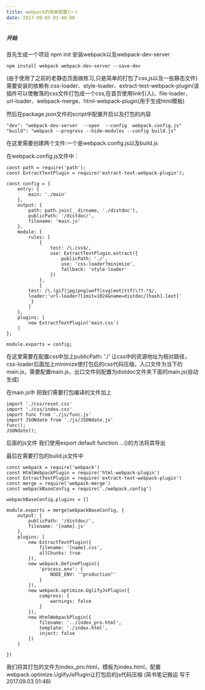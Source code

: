 ```yaml
---
title: webpack的简单配置(一)
date: 2017-09-03 01:48:00
---
```

##### 开始
首先生成一个项目 npm init
安装webpack以及webpack-dev-server
```
npm install webpack webpack-dev-server --save-dev
```
(由于使用了之前的老静态页面做练习,只是简单的打包了css,js以及一些静态文件)
需要安装的依赖有:css-loader、style-loader、extract-text-webpack-plugin(该插件可以使散落的css文件打包成一个css,在首页使用link引入)、file-loader、url-loader、webpack-merge、html-webpack-plugin(用于生成html模板)

然后在package.json文件的script中配置开启以及打包的内容
```
"dev": "webpack-dev-server  --open  --config  webpack.config.js"
"build": "webpack --progress --hide-modules --config build.js"
```
在这里需要创建两个文件:一个是webpack.config.js以及build.js

在webpack.config.js文件中：
```
const path = require('path');
const ExtractTextPlugin = require('extract-text-webpack-plugin');

const config = {
    entry: {
        main: './main'
    },
    output: {
        path: path.join(__dirname, './distdoc'),
        publicPath: '/distdoc/',
        filename: 'main.js'
    },
    module: {
        rules: [
            {
                test: /\.css$/,
                use: ExtractTextPlugin.extract({
                	publicPath: './',
                    use: 'css-loader?minimize',
                    fallback: 'style-loader'
                })
            },
            {
		test: /\.(gif|jpg|png|woff|svg|eot|ttf)\??.*$/,
		loader:'url-loader?limit=1024&name=distdoc/[hash].[ext]'
	     }
        ]
    },
    plugins: [
        new ExtractTextPlugin('main.css')
    ]
};

module.exports = config;
```
在这里需要在配置css中加上publicPath: './' 让css中的资源地址为相对路径，css-loader后面加上minimize使打包后的css代码压缩，入口文件为当下的main.js，需要配置main.js，出口文件则配置为distdoc文件夹下面的main.js(自动生成)

在main.js中 把我们需要打包编译的文件加上
```
import './css/reset.css'
import './css/index.css'
import func from './js/func.js'
import JSONdate from './js/JSONdate.js'
func();
JSONdate();
```
后面的js文件 我们使用export default function ...()的方法将其导出

最后在需要打包的build.js文件中
```
const webpack = require('webpack')
const HtmlWebpackPlugin = require('html-webpack-plugin')
const ExtractTextPlugin = require('extract-text-webpack-plugin')
const merge = require('webpack-merge')
const webpackBaseConfig = require('./webpack.config')

webpackBaseConfig.plugins = []

module.exports = merge(webpackBaseConfig, {
	output: {
		publicPath: '/distdoc/',
		filename: '[name].js'
	},
	plugins: [
		new ExtractTextPlugin({
			filename: '[name].css',
			allChunks: true
		}),
		new webpack.DefinePlugin({
			'process.env': {
				NODE_ENV: '"production"'
			}
		}),
		new webpack.optimize.UglifyJsPlugin({ 
			compress: {
				warnings: false
			}
		}),
		new HtmlWebpackPlugin({
			filename: '../index_pro.html',
            template: './index.html',
            inject: false
		})
	]

})
```
我们将其打包的文件为index_pro.html，模板为index.html，配置webpack.optimize.UglifyJsPlugin让打包后的js代码压缩
(简书笔记搬运 写于2017.09.03 01:48)